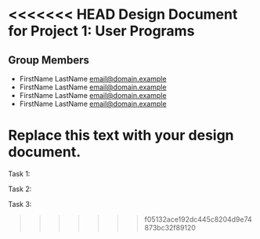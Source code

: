 <<<<<<< HEAD
Design Document for Project 1: User Programs
============================================

## Group Members

* FirstName LastName <email@domain.example>
* FirstName LastName <email@domain.example>
* FirstName LastName <email@domain.example>
* FirstName LastName <email@domain.example>

Replace this text with your design document.
=======
Task 1:

Task 2:

Task 3:
>>>>>>> f05132ace192dc445c8204d9e74873bc32f89120
